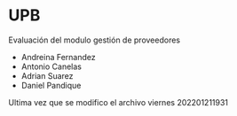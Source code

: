 # UPB
Evaluación del modulo gestión de proveedores
* Andreina Fernandez
* Antonio Canelas
* Adrian Suarez
* Daniel Pandique

Ultima vez que se modifico el archivo viernes 202201211931
